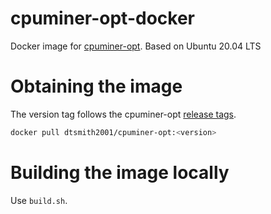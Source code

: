# cpuminer-opt-docker

Docker image for [cpuminer-opt](https://github.com/JayDDee/cpuminer-opt). Based on Ubuntu 20.04 LTS

# Obtaining the image

The version tag follows the cpuminer-opt [release tags](https://github.com/JayDDee/cpuminer-opt/releases).

```bash
docker pull dtsmith2001/cpuminer-opt:<version>
```

# Building the image locally

Use `build.sh`.
